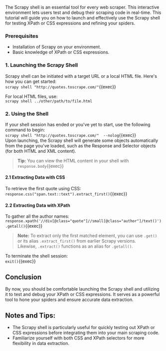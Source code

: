 The Scrapy shell is an essential tool for every web scraper. This interactive environment lets users test and debug their scraping code in real-time. This tutorial will guide you on how to launch and effectively use the Scrapy shell for testing XPath or CSS expressions and refining your spiders.

### Prerequisites
- Installation of Scrapy on your environment.
- Basic knowledge of XPath or CSS expressions.

### 1. Launching the Scrapy Shell
Scrapy shell can be initiated with a target URL or a local HTML file. Here's how you can get started:
<br>
`scrapy shell "http://quotes.toscrape.com/"`{{exec}}
<br>

For local HTML files, use:
<br>
`scrapy shell ../other/path/to/file.html`
<br>

### 2. Using the Shell
If your shell session has ended or you've yet to start, use the following command to begin:
<br>
`scrapy shell "http://quotes.toscrape.com/"  --nolog`{{exec}}
<br>
Upon launching, the Scrapy shell will generate some objects automatically from the page you've loaded, such as the Response and Selector objects (for both HTML and XML content).

> **Tip:** You can view the HTML content in your shell with `response.body`{{exec}}

#### 2.1 Extracting Data with CSS
To retrieve the first quote using CSS:
<br>
`response.css("span.text::text").extract_first()`{{exec}}
<br>

#### 2.2 Extracting Data with XPath
To gather all the author names:
<br>
`response.xpath('//div[@class="quote"]//small[@class="author"]/text()').getall()`{{exec}}
<br>

> **Note:** To extract only the first matched element, you can use <code>.get()</code> or its alias <code>.extract_first()</code> from earlier Scrapy versions.<br>Likewise, <code>.extract()</code> functions as an alias for <code>.getall()</code>.

To terminate the shell session:
<br>
`exit()`{{exec}}
<br>

## Conclusion
By now, you should be comfortable launching the Scrapy shell and utilizing it to test and debug your XPath or CSS expressions. It serves as a powerful tool to hone your spiders and ensure accurate data extraction.

## Notes and Tips:
- The Scrapy shell is particularly useful for quickly testing out XPath or CSS expressions before integrating them into your main scraping code.
- Familiarize yourself with both CSS and XPath selectors for more flexibility in data extraction.


